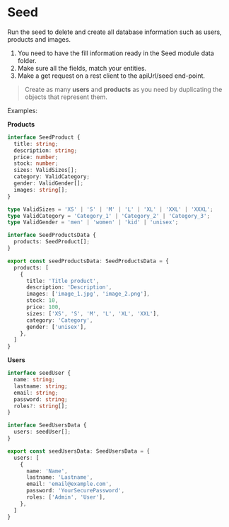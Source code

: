 # Seed

Run the seed to delete and create all database information such as users, products and images.

1. You need to have the fill information ready in the Seed module data folder.
2. Make sure all the fields, match your entities.
3. Make a get request on a rest client to the apiUrl/seed end-point.

> Create as many **users** and **products** as you need by duplicating the objects that represent them.

Examples:

**Products**

```TypeScript
interface SeedProduct {
  title: string;
  description: string;
  price: number;
  stock: number;
  sizes: ValidSizes[];
  category: ValidCategory;
  gender: ValidGender[];
  images: string[];
}

type ValidSizes = 'XS' | 'S' | 'M' | 'L' | 'XL' | 'XXL' | 'XXXL';
type ValidCategory = 'Category_1' | 'Category_2' | 'Category_3';
type ValidGender = 'men' | 'women' | 'kid' | 'unisex';

interface SeedProductsData {
  products: SeedProduct[];
}

export const seedProductsData: SeedProductsData = {
  products: [
    {
      title: 'Title product',
      description: 'Description',
      images: ['image_1.jpg', 'image_2.png'],
      stock: 10,
      price: 100,
      sizes: ['XS', 'S', 'M', 'L', 'XL', 'XXL'],
      category: 'Category',
      gender: ['unisex'],
    },
  ]
}
```

**Users**

```TypeScript
interface seedUser {
  name: string;
  lastname: string;
  email: string;
  password: string;
  roles?: string[];
}

interface SeedUsersData {
  users: seedUser[];
}

export const seedUsersData: SeedUsersData = {
  users: [
    {
      name: 'Name',
      lastname: 'Lastname',
      email: 'email@example.com',
      password: 'YourSecurePassword',
      roles: ['Admin', 'User'],
    },
  ]
}
```
